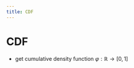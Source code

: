 ```yaml
---
title: CDF
---
```


# CDF
- get cumulative density function $\varphi : \mathbb{R} \rightarrow [0,1]$














